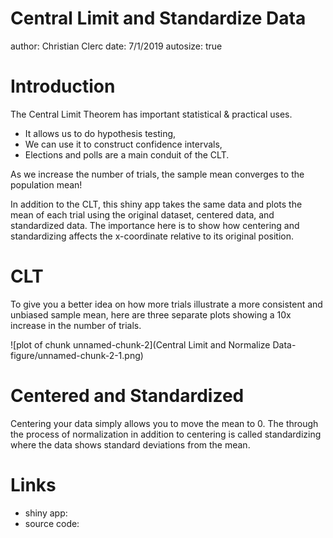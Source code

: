 Central Limit and Standardize Data
========================================================
author: Christian Clerc
date: 7/1/2019
autosize: true

Introduction
========================================================

The Central Limit Theorem has important statistical & practical uses.

- It allows us to do hypothesis testing,
- We can use it to construct confidence intervals,
- Elections and polls are a main conduit of the CLT.

As we increase the number of trials, the sample mean converges to the population mean!

In addition to the CLT, this shiny app takes the same data and plots the mean of each trial using the original dataset, centered data, and standardized data. The importance here is to show how centering and standardizing affects the x-coordinate relative to its original position.

CLT
========================================================

To give you a better idea on how more trials illustrate a more consistent and unbiased sample mean, here are three separate plots showing a 10x increase in the number of trials.

![plot of chunk unnamed-chunk-2](Central Limit and Normalize Data-figure/unnamed-chunk-2-1.png)

Centered and Standardized
========================================================
Centering your data simply allows you to move the mean to 0. The through the process of normalization in addition to centering is called standardizing where the data shows standard deviations from the mean. 


Links
========================================================
- shiny app:
- source code: 

